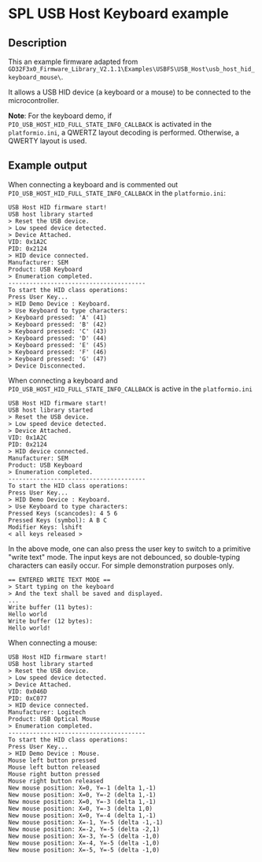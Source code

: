 # SPL USB Host Keyboard example

## Description

This an example firmware adapted from `GD32F3x0_Firmware_Library_V2.1.1\Examples\USBFS\USB_Host\usb_host_hid_keyboard_mouse\`.

It allows a USB HID device (a keyboard or a mouse) to be connected to the microcontroller.

**Note**: For the keyboard demo, if `PIO_USB_HOST_HID_FULL_STATE_INFO_CALLBACK` is activated in the `platformio.ini`, a QWERTZ layout decoding is performed. Otherwise, a QWERTY layout is used.

## Example output

When connecting a keyboard and is commented out `PIO_USB_HOST_HID_FULL_STATE_INFO_CALLBACK` in the `platformio.ini`:

```
USB Host HID firmware start!
USB host library started
> Reset the USB device.
> Low speed device detected.
> Device Attached.
VID: 0x1A2C
PID: 0x2124
> HID device connected.
Manufacturer: SEM
Product: USB Keyboard
> Enumeration completed.
---------------------------------------
To start the HID class operations:
Press User Key...
> HID Demo Device : Keyboard.
> Use Keyboard to type characters:
> Keyboard pressed: 'A' (41)
> Keyboard pressed: 'B' (42)
> Keyboard pressed: 'C' (43)
> Keyboard pressed: 'D' (44)
> Keyboard pressed: 'E' (45)
> Keyboard pressed: 'F' (46)
> Keyboard pressed: 'G' (47)
> Device Disconnected.
```

When connecting a keyboard and `PIO_USB_HOST_HID_FULL_STATE_INFO_CALLBACK` is active in the `platformio.ini`

```
USB Host HID firmware start!
USB host library started
> Reset the USB device.
> Low speed device detected.
> Device Attached.
VID: 0x1A2C
PID: 0x2124
> HID device connected.
Manufacturer: SEM
Product: USB Keyboard
> Enumeration completed.
---------------------------------------
To start the HID class operations:
Press User Key...
> HID Demo Device : Keyboard.
> Use Keyboard to type characters:
Pressed Keys (scancodes): 4 5 6
Pressed Keys (symbol): A B C
Modifier Keys: lshift
< all keys released >
```

In the above mode, one can also press the user key to switch to a primitive "write text" mode. The input keys are not debounced, so double-typing characters can easily occur. For simple demonstration purposes only.

```
== ENTERED WRITE TEXT MODE ==
> Start typing on the keyboard
> And the text shall be saved and displayed.
...
Write buffer (11 bytes):
Hello world
Write buffer (12 bytes):
Hello world!
```

When connecting a mouse:

```
USB Host HID firmware start!
USB host library started
> Reset the USB device.
> Low speed device detected.
> Device Attached.
VID: 0x046D
PID: 0xC077
> HID device connected.
Manufacturer: Logitech
Product: USB Optical Mouse
> Enumeration completed.
---------------------------------------
To start the HID class operations:
Press User Key...
> HID Demo Device : Mouse.
Mouse left button pressed
Mouse left button released
Mouse right button pressed
Mouse right button released
New mouse position: X=0, Y=-1 (delta 1,-1)
New mouse position: X=0, Y=-2 (delta 1,-1)
New mouse position: X=0, Y=-3 (delta 1,-1)
New mouse position: X=0, Y=-3 (delta 1,0)
New mouse position: X=0, Y=-4 (delta 1,-1)
New mouse position: X=-1, Y=-5 (delta -1,-1)
New mouse position: X=-2, Y=-5 (delta -2,1)
New mouse position: X=-3, Y=-5 (delta -1,0)
New mouse position: X=-4, Y=-5 (delta -1,0)
New mouse position: X=-5, Y=-5 (delta -1,0)
```